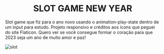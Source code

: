 <h1 align="center"> SLOT GAME NEW YEAR  </h1>

Slot game que fiz para o ano novo usando o animation-play-state dentro de um input para estudo. Projeto responsivo e créditos aos ícons que peguei do site Flaticon. Quero ver se você consegue formar o coração para que 2023 seja um ano de muito amor e paz!


![slot](https://user-images.githubusercontent.com/85807972/209975681-da43909b-f9d9-4392-bdf8-6844d34b98e7.gif)
